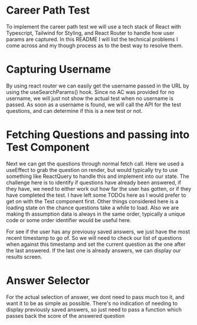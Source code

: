 # Career Path Test 

To implement the career path test we will use a tech stack of React with Typescript, Tailwind for Styling, and React Router to handle how user params are captured. In this README I will list the technical problems I come across and my though process as to the best way to resolve them.

# Capturing Username
By using react router we can easily get the username passed in the URL by using the useSearchParams() hook. Since no AC was provided for no username, we will just not show the actual test when no username is passed. As soon as a username is found, we will call the API for the test questions, and can determine if this is a new test or not.


# Fetching Questions and passing into Test Component
Next we can get the questions through normal fetch call. Here we used a useEffect to grab the question on render, but would typically try to use something like ReactQuery to handle this and implement into our state. The challenge here is to identify if questions have already been answered, if they have, we  need to either work out how far the user has gotten, or if they have completed the test. I have left some TODOs here as I would prefer to get on with the Test component first. Other things considered here is a loading state on the chance questions take a while to load. Also we are making th assumption data is always in the same order, typically a unique code or some order identifier would be useful here.

For see if the user has any previousy saved answers, we just have the most recent timestamp to go of. So we will need to check our list of questions when against this timestamp and set the current question as the one after the last answered. If the last one is already answers, we can display our results screen.

# Answer Selector
For the actual selection of answer, we dont need to pass much too it, and want it to be as simple as possible. There's no indication of needing to display previously saved answers, so just need to pass a function which passes back the score of the answered question